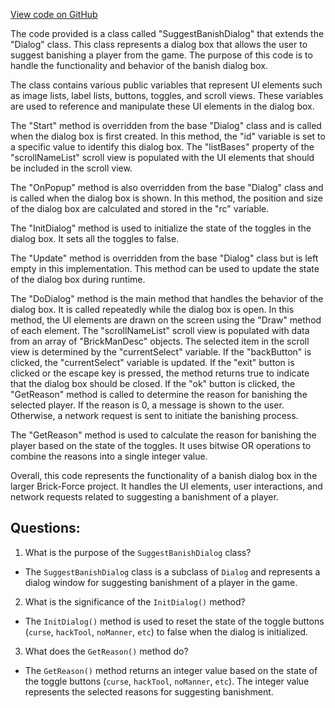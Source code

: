[View code on GitHub](https://github.com/TieHaxJan/Brick-Force/Assembly-CSharp\SuggestBanishDialog.cs)

The code provided is a class called "SuggestBanishDialog" that extends the "Dialog" class. This class represents a dialog box that allows the user to suggest banishing a player from the game. The purpose of this code is to handle the functionality and behavior of the banish dialog box.

The class contains various public variables that represent UI elements such as image lists, label lists, buttons, toggles, and scroll views. These variables are used to reference and manipulate these UI elements in the dialog box.

The "Start" method is overridden from the base "Dialog" class and is called when the dialog box is first created. In this method, the "id" variable is set to a specific value to identify this dialog box. The "listBases" property of the "scrollNameList" scroll view is populated with the UI elements that should be included in the scroll view.

The "OnPopup" method is also overridden from the base "Dialog" class and is called when the dialog box is shown. In this method, the position and size of the dialog box are calculated and stored in the "rc" variable.

The "InitDialog" method is used to initialize the state of the toggles in the dialog box. It sets all the toggles to false.

The "Update" method is overridden from the base "Dialog" class but is left empty in this implementation. This method can be used to update the state of the dialog box during runtime.

The "DoDialog" method is the main method that handles the behavior of the dialog box. It is called repeatedly while the dialog box is open. In this method, the UI elements are drawn on the screen using the "Draw" method of each element. The "scrollNameList" scroll view is populated with data from an array of "BrickManDesc" objects. The selected item in the scroll view is determined by the "currentSelect" variable. If the "backButton" is clicked, the "currentSelect" variable is updated. If the "exit" button is clicked or the escape key is pressed, the method returns true to indicate that the dialog box should be closed. If the "ok" button is clicked, the "GetReason" method is called to determine the reason for banishing the selected player. If the reason is 0, a message is shown to the user. Otherwise, a network request is sent to initiate the banishing process.

The "GetReason" method is used to calculate the reason for banishing the player based on the state of the toggles. It uses bitwise OR operations to combine the reasons into a single integer value.

Overall, this code represents the functionality of a banish dialog box in the larger Brick-Force project. It handles the UI elements, user interactions, and network requests related to suggesting a banishment of a player.
## Questions: 
 1. What is the purpose of the `SuggestBanishDialog` class?
- The `SuggestBanishDialog` class is a subclass of `Dialog` and represents a dialog window for suggesting banishment of a player in the game.

2. What is the significance of the `InitDialog()` method?
- The `InitDialog()` method is used to reset the state of the toggle buttons (`curse`, `hackTool`, `noManner`, `etc`) to false when the dialog is initialized.

3. What does the `GetReason()` method do?
- The `GetReason()` method returns an integer value based on the state of the toggle buttons (`curse`, `hackTool`, `noManner`, `etc`). The integer value represents the selected reasons for suggesting banishment.